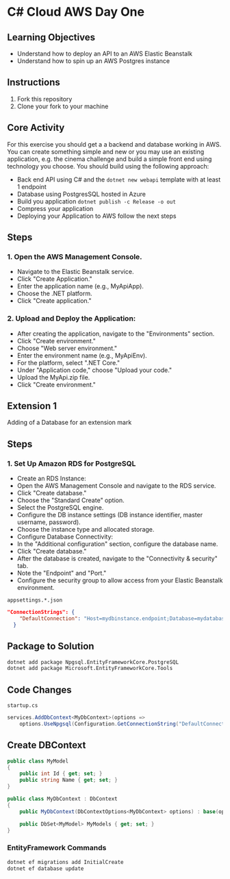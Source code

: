 # C# Cloud AWS Day One

## Learning Objectives

- Understand how to deploy an API to an AWS Elastic Beanstalk
- Understand how to spin up an AWS Postgres instance

## Instructions

1. Fork this repository
2. Clone your fork to your machine

## Core Activity

For this exercise you should get a a backend and database working in AWS. You can create something simple and new or you may use an existing application, e.g. the cinema challenge and build a simple front end using technology you choose. You should build using the following approach:

- Back end API using C# and the `dotnet new webapi` template with at least 1 endpoint
- Database using PostgresSQL hosted in Azure
- Build you application `dotnet publish -c Release -o out`
- Compress your application 
- Deploying your Application to AWS follow the next steps

## Steps
### 1. Open the AWS Management Console.
- Navigate to the Elastic Beanstalk service.
- Click "Create Application."
- Enter the application name (e.g., MyApiApp).
- Choose the .NET platform.
- Click "Create application."

### 2. Upload and Deploy the Application:

- After creating the application, navigate to the "Environments" section.
- Click "Create environment."
- Choose "Web server environment."
- Enter the environment name (e.g., MyApiEnv).
- For the platform, select ".NET Core."
- Under "Application code," choose "Upload your code."
- Upload the MyApi.zip file.
- Click "Create environment."


## Extension 1
Adding of a Database for an extension mark
## Steps
### 1. Set Up Amazon RDS for PostgreSQL

- Create an RDS Instance:
- Open the AWS Management Console and navigate to the RDS service.
- Click "Create database."
- Choose the "Standard Create" option.
- Select the PostgreSQL engine.
- Configure the DB instance settings (DB instance identifier, master username, password).
- Choose the instance type and allocated storage.
- Configure Database Connectivity:
- In the "Additional configuration" section, configure the database name.
- Click "Create database."
- After the database is created, navigate to the "Connectivity & security" tab.
- Note the "Endpoint" and "Port."
- Configure the security group to allow access from your Elastic Beanstalk environment.

`appsettings.*.json`
```json
"ConnectionStrings": {
    "DefaultConnection": "Host=mydbinstance.endpoint;Database=mydatabase;Username=myadmin;Password=mypassword"
  }
```

## Package to Solution
```bash
dotnet add package Npgsql.EntityFrameworkCore.PostgreSQL
dotnet add package Microsoft.EntityFrameworkCore.Tools
```

## Code Changes
`startup.cs`
```csharp
services.AddDbContext<MyDbContext>(options =>
    options.UseNpgsql(Configuration.GetConnectionString("DefaultConnection")));

```

## Create DBContext
```csharp
public class MyModel
{
    public int Id { get; set; }
    public string Name { get; set; }
}

public class MyDbContext : DbContext
{
    public MyDbContext(DbContextOptions<MyDbContext> options) : base(options) { }

    public DbSet<MyModel> MyModels { get; set; }
}

```

### EntityFramework Commands
```bash
dotnet ef migrations add InitialCreate
dotnet ef database update
```
